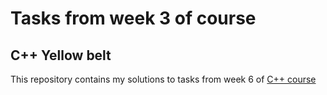 # Tasks from week 3 of course

## C++ Yellow belt

This repository contains my solutions to tasks from week 6 of [C++ course](https://www.coursera.org/learn/c-plus-plus-yellow/home/welcome)
